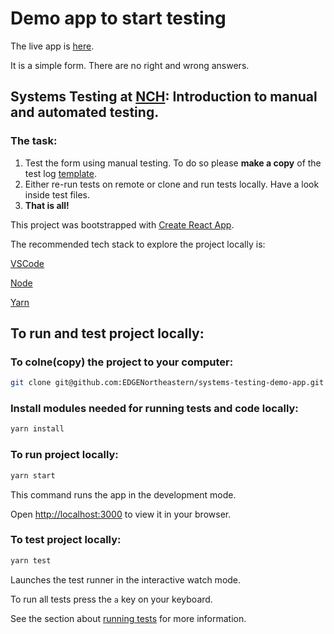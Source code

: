 # Demo app to start testing

The live app is [here](https://reliable-trifle-855414.netlify.app/).

It is a simple form. There are no right and wrong answers.


## Systems Testing at [NCH](https://www.nchlondon.ac.uk/): Introduction to manual and automated testing.

### The task:

1. Test the form using manual testing. To do so please **make a copy** of the test log [template](https://docs.google.com/spreadsheets/d/12qnD9U7rQKxIK5UhhZpKYJ9FjIV1dnBg/edit#gid=1510390888).
2. Either re-run tests on remote or clone and run tests locally. Have a look inside test files.
3. **That is all!**

This project was bootstrapped with [Create React App](https://github.com/facebook/create-react-app).

The recommended tech stack to explore the project locally is:

[VSCode](https://code.visualstudio.com/)

[Node](https://nodejs.org/en/)

[Yarn](https://yarnpkg.com/)

## To run and test project locally:

### To colne(copy) the project to your computer:

```bash
git clone git@github.com:EDGENortheastern/systems-testing-demo-app.git
```

### Install modules needed for running tests and code locally:

```bash
yarn install
```

### To run project locally:

```bash
yarn start
```

This command runs the app in the development mode.

Open [http://localhost:3000](http://localhost:3000) to view it in your browser.

### To test project locally:

```bash
yarn test
```

Launches the test runner in the interactive watch mode.

To run all tests press the `a` key on your keyboard.

See the section about [running tests](https://facebook.github.io/create-react-app/docs/running-tests) for more information.
